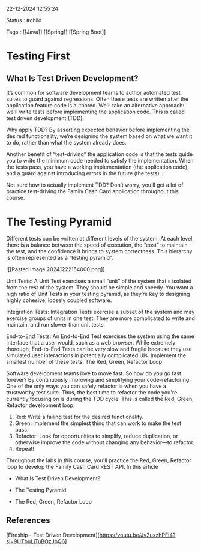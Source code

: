 22-12-2024 12:55:24

Status : #child 

Tags : [[Java]] [[Spring]] [[Spring Boot]]

# Testing First
## What Is Test Driven Development?

It’s common for software development teams to author automated test suites to guard against regressions. Often these tests are written after the application feature code is authored. We'll take an alternative approach: we'll write tests before implementing the application code. This is called test driven development (TDD).

Why apply TDD? By asserting expected behavior before implementing the desired functionality, we’re designing the system based on what we want it to do, rather than what the system already does.

Another benefit of “test-driving” the application code is that the tests guide you to write the minimum code needed to satisfy the implementation. When the tests pass, you have a working implementation (the application code), and a guard against introducing errors in the future (the tests).

Not sure how to actually implement TDD? Don’t worry, you’ll get a lot of practice test-driving the Family Cash Card application throughout this course.
# The Testing Pyramid

Different tests can be written at different levels of the system. At each level, there is a balance between the speed of execution, the “cost” to maintain the test, and the confidence it brings to system correctness. This hierarchy is often represented as a “testing pyramid”.

![[Pasted image 20241222154000.png]]

Unit Tests: A Unit Test exercises a small “unit” of the system that's isolated from the rest of the system. They should be simple and speedy. You want a high ratio of Unit Tests in your testing pyramid, as they’re key to designing highly cohesive, loosely coupled software.

Integration Tests: Integration Tests exercise a subset of the system and may exercise groups of units in one test. They are more complicated to write and maintain, and run slower than unit tests.

End-to-End Tests: An End-to-End Test exercises the system using the same interface that a user would, such as a web browser. While extremely thorough, End-to-End Tests can be very slow and fragile because they use simulated user interactions in potentially complicated UIs. Implement the smallest number of these tests.
The Red, Green, Refactor Loop

Software development teams love to move fast. So how do you go fast forever? By continuously improving and simplifying your code–refactoring. One of the only ways you can safely refactor is when you have a trustworthy test suite. Thus, the best time to refactor the code you're currently focusing on is during the TDD cycle. This is called the Red, Green, Refactor development loop:

1. Red: Write a failing test for the desired functionality.
2. Green: Implement the simplest thing that can work to make the test pass.
3. Refactor: Look for opportunities to simplify, reduce duplication, or otherwise improve the code without changing any behavior—to refactor.
4. Repeat!

Throughout the labs in this course, you'll practice the Red, Green, Refactor loop to develop the Family Cash Card REST API.
In this article

- What Is Test Driven Development?

- The Testing Pyramid

- The Red, Green, Refactor Loop

## References

[Fireship - Test Driven Development][https://youtu.be/Jv2uxzhPFl4?si=9UTbuLjTuBOzJbQ6]
